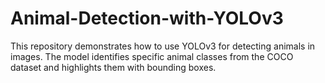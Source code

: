 # Animal-Detection-with-YOLOv3
This repository demonstrates how to use YOLOv3 for detecting animals in images. The model identifies specific animal classes from the COCO dataset and highlights them with bounding boxes.
